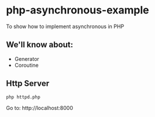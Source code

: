 # php-asynchronous-example

To show how to implement asynchronous in PHP

## We'll know about:

* Generator
* Coroutine

## Http Server

```bash
php httpd.php
```

Go to: http://localhost:8000

